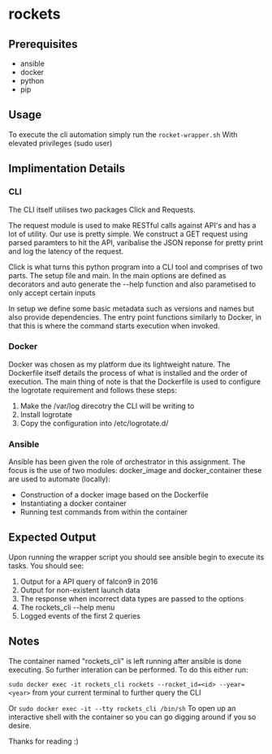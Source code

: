 # rockets

## Prerequisites

* ansible
* docker
* python
* pip

## Usage

To execute the cli automation simply run the
`rocket-wrapper.sh`
With elevated privileges (sudo user)

## Implimentation Details

### CLI

The CLI itself utilises two packages Click and Requests.

The request module is used to make RESTful calls against API's and has a lot of utility. Our use is pretty simple. We construct a GET request using parsed paramters to hit the API, varibalise the JSON reponse for pretty print and log the latency of the request.

Click is what turns this python program into a CLI tool and comprises of two parts. The setup file and main. In the main options are defined as decorators and auto generate the --help function and also parametised to only accept certain inputs

In setup we define some basic metadata such as versions and names but also provide dependencies. The entry point functions similarly to Docker, in that this is where the command starts execution when invoked.

### Docker

Docker was chosen as my platform due its lightweight nature. The Dockerfile itself details the process of what is installed and the order of execution.
The main thing of note is that the Dockerfile is used to configure the logrotate requirement and follows these steps:

1. Make the /var/log direcotry the CLI will be writing to
2. Install logrotate
3. Copy the configuration into /etc/logrotate.d/

### Ansible

Ansible has been given the role of orchestrator in this assignment. The focus is the use of two modules: docker_image and docker_container these are used to automate (locally):

* Construction of a docker image based on the Dockerfile
* Instantiating a docker container
* Running test commands from within the container

## Expected Output

Upon running the wrapper script you should see ansible begin to execute its tasks. You should see:

1. Output for a API query of falcon9 in 2016
2. Output for non-existent launch data
3. The response when incorrect data types are passed to the options
4. The rockets_cli --help menu
5. Logged events of the first 2 queries

## Notes

The container named "rockets_cli" is left running after ansible is done executing. So further interation can be performed. To do this  either run:

`sudo docker exec -it rockets_cli rockets --rocket_id=<id> --year=<year>`
from your current terminal to further query the CLI

Or
`sudo docker exec -it --tty rockets_cli /bin/sh`
To open up an interactive shell with the container so you can go digging around if you so desire.

Thanks for reading :)
